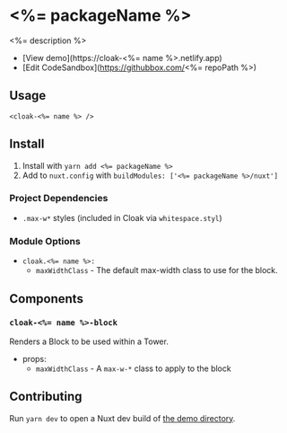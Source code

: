 # <%= packageName %>

<%= description %>

- [View demo](https://cloak-<%= name %>.netlify.app)
- [Edit CodeSandbox](https://githubbox.com/<%= repoPath %>)

## Usage

```vue
<cloak-<%= name %> />
```

## Install

1. Install with `yarn add <%= packageName %>`
2. Add to `nuxt.config` with `buildModules: ['<%= packageName %>/nuxt']`

### Project Dependencies

- `.max-w*` styles (included in Cloak via `whitespace.styl`)

### Module Options

- `cloak.<%= name %>:`
  - `maxWidthClass` - The default max-width class to use for the block.

## Components

### `cloak-<%= name %>-block`

Renders a Block to be used within a Tower.

- props:
  - `maxWidthClass` - A `max-w-*` class to apply to the block

## Contributing

Run `yarn dev` to open a Nuxt dev build of [the demo directory](./demo).
